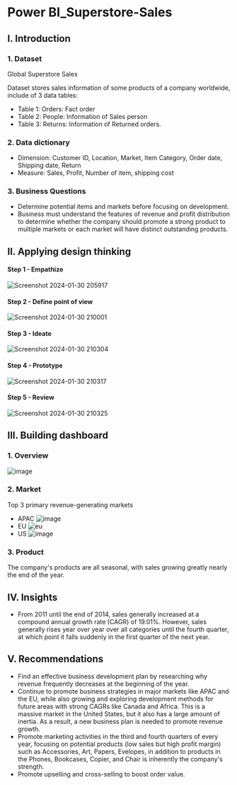 # Power BI_Superstore-Sales

## I. Introduction
### 1. Dataset

Global Superstore Sales

Dataset stores sales information of some products of a company worldwide, include of 3 data tables:

- Table 1: Orders: Fact order
- Table 2: People: Information of Sales person
- Table 3: Returns: Information of Returned orders.

### 2. Data dictionary
- Dimension: Customer ID, Location, Market, Item Category, Order date, Shipping date, Return 
- Measure: Sales, Profit, Number of item, shipping cost

### 3. Business Questions
- Determine potential items and markets before focusing on development. 
- Business must understand the features of revenue and profit distribution to determine whether the company should promote a strong product to multiple markets or each market will have distinct outstanding products.

## II. Applying design thinking
#### Step 1 - Empathize
![Screenshot 2024-01-30 205917](https://github.com/MinhAnh99/PBI_Superstore-Sales/assets/74374068/538641d4-d142-458b-9831-14e0211bf16a)

#### Step 2 - Define point of view
![Screenshot 2024-01-30 210001](https://github.com/MinhAnh99/PBI_Superstore-Sales/assets/74374068/cce78ab6-cf3e-4341-8f2e-0f2f1aae001b)

#### Step 3 -  Ideate
![Screenshot 2024-01-30 210304](https://github.com/MinhAnh99/PBI_Superstore-Sales/assets/74374068/e6a87c51-ae86-4938-9756-4ffffea040b2)

#### Step 4 -  Prototype
![Screenshot 2024-01-30 210317](https://github.com/MinhAnh99/PBI_Superstore-Sales/assets/74374068/0e777ced-06d6-4614-ab4c-07394f9704a5)

#### Step 5 -  Review
![Screenshot 2024-01-30 210325](https://github.com/MinhAnh99/PBI_Superstore-Sales/assets/74374068/e7dd953b-1399-4e9e-8ab9-e48f9adcec81)

## III. Building dashboard
### 1. Overview
![image](https://github.com/MinhAnh99/Power-BI_Superstore-Sales/assets/74374068/00ec9015-9db9-4cd5-ba89-94e1b3cf7990)

### 2. Market
Top 3 primary revenue-generating markets 
- APAC 
![image](https://github.com/MinhAnh99/Power-BI_Superstore-Sales/assets/74374068/1d756ff7-04e2-423d-b639-46aa9e364419)
- EU 
![eu](https://github.com/MinhAnh99/Power-BI_Superstore-Sales/assets/74374068/702f4ed2-1448-424e-b46e-0cb510062cbf)
- US
![image](https://github.com/MinhAnh99/Power-BI_Superstore-Sales/assets/74374068/5c3ef06e-70ab-418e-97c3-58acb97babff)

### 3. Product
The company's products are all seasonal, with sales growing greatly nearly the end of the year.

## IV. Insights
- From 2011 until the end of 2014, sales generally increased at a compound annual growth rate (CAGR) of 19.01%. However, sales generally rises year over year over all categories until the fourth quarter, at which point it falls suddenly in the first quarter of the next year.

 	
## V. Recommendations
- Find an effective business development plan by researching why revenue frequently decreases at the beginning of the year.
- Continue to promote business strategies in major markets like APAC and the EU, while also growing and exploring development methods for future areas with strong CAGRs like Canada and Africa. This is a massive market in the United States, but it also has a large amount of inertia. As a result, a new business plan is needed to promote revenue growth.
- Promote marketing activities in the third and fourth quarters of every year, focusing on potential products (low sales but high profit margin) such as Accessories, Art, Papers, Evelopes, in addition to products in the Phones, Bookcases, Copier, and Chair is inherently the company's strength.
- Promote upselling and cross-selling to boost order value.

